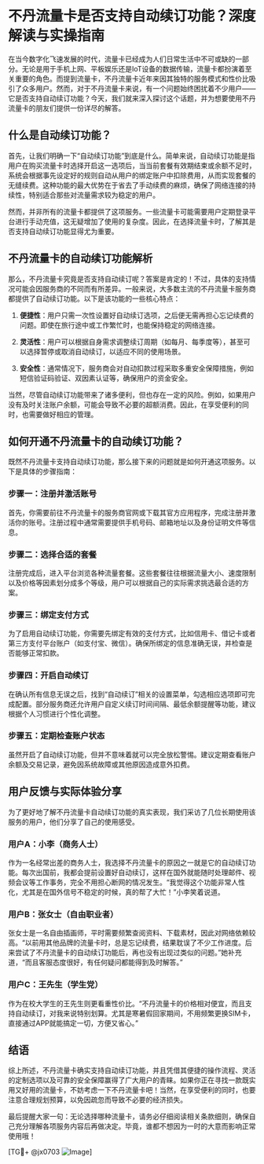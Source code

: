 # 不丹流量卡是否支持自动续订功能？深度解读与实操指南

在当今数字化飞速发展的时代，流量卡已经成为人们日常生活中不可或缺的一部分。无论是用于手机上网、平板娱乐还是IoT设备的数据传输，流量卡都扮演着至关重要的角色。而提到流量卡，不丹流量卡近年来因其独特的服务模式和性价比吸引了众多用户。然而，对于不丹流量卡来说，有一个问题始终困扰着不少用户——它是否支持自动续订功能？今天，我们就来深入探讨这个话题，并为想要使用不丹流量卡的朋友们提供一份详尽的解答。

## 什么是自动续订功能？

首先，让我们明确一下“自动续订功能”到底是什么。简单来说，自动续订功能是指用户在购买流量卡时选择开启这一选项后，当当前套餐有效期结束或余额不足时，系统会根据事先设定好的规则自动从用户的绑定账户中扣除费用，从而实现套餐的无缝续费。这种功能的最大优势在于省去了手动续费的麻烦，确保了网络连接的持续性，特别适合那些对流量需求较为稳定的用户。

然而，并非所有的流量卡都提供了这项服务。一些流量卡可能需要用户定期登录平台进行手动充值，这无疑增加了使用的复杂度。因此，在选择流量卡时，了解其是否支持自动续订功能显得尤为重要。

## 不丹流量卡的自动续订功能解析

那么，不丹流量卡究竟是否支持自动续订呢？答案是肯定的！不过，具体的支持情况可能会因服务商的不同而有所差异。一般来说，大多数主流的不丹流量卡服务商都提供了自动续订功能。以下是该功能的一些核心特点：

1. **便捷性**：用户只需一次性设置好自动续订选项，之后便无需再担心忘记续费的问题。即使在旅行途中或工作繁忙时，也能保持稳定的网络连接。
   
2. **灵活性**：用户可以根据自身需求调整续订周期（如每月、每季度等），甚至可以选择暂停或取消自动续订，以适应不同的使用场景。

3. **安全性**：通常情况下，服务商会对自动扣款过程采取多重安全保障措施，例如短信验证码验证、双因素认证等，确保用户的资金安全。

当然，尽管自动续订功能带来了诸多便利，但也存在一定的风险。例如，如果用户没有及时关注账户余额，可能会导致不必要的超额消费。因此，在享受便利的同时，也需要做好相应的管理。

## 如何开通不丹流量卡的自动续订功能？

既然不丹流量卡支持自动续订功能，那么接下来的问题就是如何开通这项服务。以下是具体的步骤指南：

### 步骤一：注册并激活账号
首先，你需要前往不丹流量卡的服务商官网或下载其官方应用程序，完成注册并激活你的账号。注册过程中通常需要提供手机号码、邮箱地址以及身份证明文件等信息。

### 步骤二：选择合适的套餐
注册完成后，进入平台浏览各种流量套餐。这些套餐往往根据流量大小、速度限制以及价格等因素划分成多个等级，用户可以根据自己的实际需求挑选最合适的方案。

### 步骤三：绑定支付方式
为了启用自动续订功能，你需要先绑定有效的支付方式，比如信用卡、借记卡或者第三方支付平台账户（如支付宝、微信）。确保所绑定的信息准确无误，并检查是否能够正常扣款。

### 步骤四：开启自动续订
在确认所有信息无误之后，找到“自动续订”相关的设置菜单，勾选相应选项即可完成配置。部分服务商还允许用户自定义续订时间间隔、最低余额提醒等功能，建议根据个人习惯进行个性化调整。

### 步骤五：定期检查账户状态
虽然开启了自动续订功能，但并不意味着就可以完全放松警惕。建议定期查看账户余额及交易记录，避免因系统故障或其他原因造成意外扣费。

## 用户反馈与实际体验分享

为了更好地了解不丹流量卡自动续订功能的真实表现，我们采访了几位长期使用该服务的用户，他们分享了自己的使用感受。

### 用户A：小李（商务人士）
作为一名经常出差的商务人士，我选择不丹流量卡的原因之一就是它的自动续订功能。每次出国前，我都会提前设置好自动续订，这样在国外就能随时处理邮件、视频会议等工作事务，完全不用担心断网的情况发生。“我觉得这个功能非常人性化，尤其是在国外信号不稳定的时候，真的帮了大忙！”小李笑着说道。

### 用户B：张女士（自由职业者）
张女士是一名自由插画师，平时需要频繁查阅资料、下载素材，因此对网络依赖较高。“以前用其他品牌的流量卡时，总是忘记续费，结果耽误了不少工作进度。后来尝试了不丹流量卡的自动续订功能后，再也没有出现过类似的问题。”她补充道，“而且客服态度很好，有任何疑问都能得到及时解答。”

### 用户C：王先生（学生党）
作为在校大学生的王先生则更看重性价比。“不丹流量卡的价格相对便宜，而且支持自动续订，对我来说特别划算。尤其是寒暑假回家期间，不用频繁更换SIM卡，直接通过APP就能搞定一切，方便又省心。”

## 结语

综上所述，不丹流量卡确实支持自动续订功能，并且凭借其便捷的操作流程、灵活的定制选项以及可靠的安全保障赢得了广大用户的青睐。如果你正在寻找一款既实用又好用的流量卡，不妨考虑一下不丹流量卡吧！当然，在享受便利的同时，也要注意合理规划预算，以免因疏忽而导致不必要的经济损失。

最后提醒大家一句：无论选择哪种流量卡，请务必仔细阅读相关条款细则，确保自己充分理解各项服务内容后再做决定。毕竟，谁都不想因为一时的大意而影响正常使用哦！

[TG💪+ @jx0703 ![Image](https://github.com/user-attachments/assets/dbca1d08-cadb-493c-b0ec-ad6f7a83f270)]